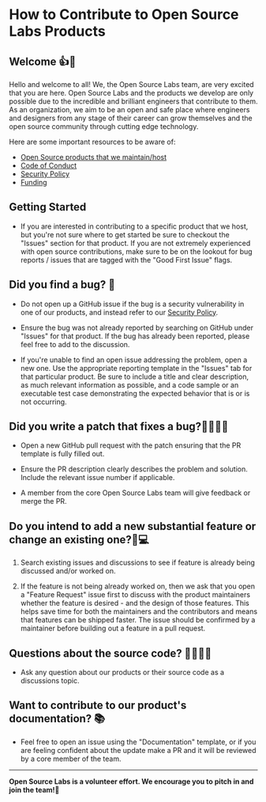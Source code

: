 # How to Contribute to Open Source Labs Products

## Welcome 👍🎉
Hello and welcome to all! We, the Open Source Labs team, are very excited that you are here. Open Source Labs and the products we develop are only possible due to the incredible and brilliant engineers that contribute to them. As an organization, we aim to be an open and safe place where engineers and designers from any stage of their career can grow themselves and the open source community through cutting edge technology.

Here are some important resources to be aware of:
- [Open Source products that we maintain/host](https://github.com/open-source-labs)
- [Code of Conduct](../CODE_OF_CONDUCT.md)
- [Security Policy](../SECURITY.md)
- [Funding](../FUNDING.md)

## Getting Started 
- If you are interested in contributing to a specific product that we host, but you're not sure where to get started be sure to checkout the "Issues" section for that product. If you are not extremely experienced with open source contributions, make sure to be on the lookout for bug reports / issues that are tagged with the "Good First Issue" flags.

## Did you find a bug? 🐛
- Do not open up a GitHub issue if the bug is a security vulnerability in one of our products, and instead refer to our [Security Policy](../SECURITY.md).

- Ensure the bug was not already reported by searching on GitHub under "Issues" for that product. If the bug has already been reported, please feel free to add to the discussion.

- If you're unable to find an open issue addressing the problem, open a new one. Use the appropriate reporting template in the "Issues" tab for that particular product. Be sure to include a title and clear description, as much relevant information as possible, and a code sample or an executable test case demonstrating the expected behavior that is or is not occurring.

## Did you write a patch that fixes a bug?🧑‍💻🐛🙅
- Open a new GitHub pull request with the patch ensuring that the PR template is fully filled out.

- Ensure the PR description clearly describes the problem and solution. Include the relevant issue number if applicable.

- A member from the core Open Source Labs team will give feedback or merge the PR.

## Do you intend to add a new substantial feature or change an existing one?🦸💻
1. Search existing issues and discussions to see if feature is already being discussed and/or worked on.

1. If the feature is not being already worked on, then we ask that you open a "Feature Request" issue first to discuss with the product maintainers whether the feature is desired - and the design of those features. This helps save time for both the maintainers and the contributors and means that features can be shipped faster. The issue should be confirmed by a maintainer before building out a feature in a pull request.

## Questions about the source code? 🙋🧑‍💻🤔
- Ask any question about our products or their source code as a discussions topic.

## Want to contribute to our product's documentation? 📚
- Feel free to open an issue using the "Documentation" template, or if you are feeling confident about the update make a PR and it will be reviewed by a core member of the team.

---
__Open Source Labs is a volunteer effort. We encourage you to pitch in and join the team!🙂__
